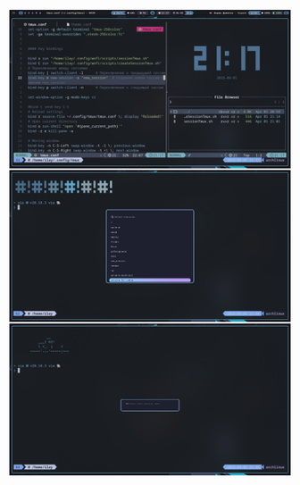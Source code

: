 ![Logo](public/screenshot1743531473.jpeg)
![Logo](public/choiseSession.jpeg)
![Logo](public/createSession.jpeg)
